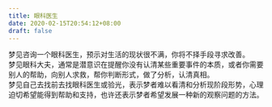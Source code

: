 ```yaml
---
title: 眼科医生
date: 2020-02-15T20:54:12+08:00
draft: false
---
```


梦见咨询一个眼科医生，预示对生活的现状很不满，你将不择手段寻求改善。<br>
梦见眼科大夫，通常是潜意识在提醒你没有认清某些重要事件的本质，或者你需要别人的帮助，向别人求救，帮你判断形式，做了分析，认清真相。<br>
梦见自己去找前去找眼科医生或验光，表示梦者难以看清和分析现阶段形势，心理迫切希望能得到帮助和支持，也许还表示梦者希望发展一种新的观察问题的方法。<br>
